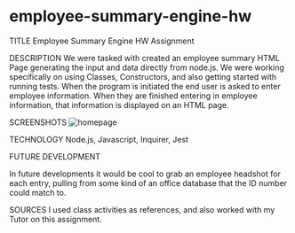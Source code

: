 # employee-summary-engine-hw

TITLE
Employee Summary Engine HW Assignment

DESCRIPTION
We were tasked with created an employee summary HTML Page generating the input and data directly from node.js. We were working specifically on using Classes, Constructors, and also getting started with running tests. When the program is initiated the end user is asked to enter employee information. When they are finished entering in employee information, that information is displayed on an HTML page.

SCREENSHOTS
![homepage](./homepage.png)

TECHNOLOGY
Node.js, Javascript, Inquirer, Jest

FUTURE DEVELOPMENT

In future developments it would be cool to grab an employee headshot for each entry, pulling from some kind of an office database that the ID number could match to.

SOURCES
I used class activities as references, and also worked with my Tutor on this assignment.